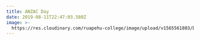 ```yaml
---
title: ANZAC Day
date: 2019-08-11T22:47:03.580Z
image: >-
  https://res.cloudinary.com/ruapehu-college/image/upload/v1565561803/DSCN2234_laedo3.jpg
---
```


